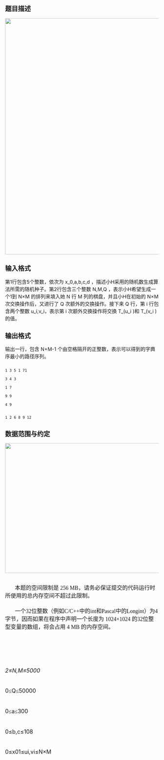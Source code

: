 ## 题目描述

<p><img height="773" alt="" width="732" src="https://s2.loli.net/2023/08/15/waHLteZBNEYGcg2.png"></p>

## 输入格式

<p><span style="font-size: medium">第1行包含5个整数，依次为 x_0,a,b,c,d ，描述小H采用的随机数生成算法所需的随机种子。第2行包含三个整数 N,M,Q ，表示小H希望生成一个1到 N×M 的排列来填入她 N 行 M 列的棋盘，并且小H在初始的 N×M 次交换操作后，又进行了 Q 次额外的交换操作。接下来 Q 行，第 i 行包含两个整数 u_i,v_i，表示第 i 次额外交换操作将交换 T_(u_i )和 T_(v_i ) 的值。 </span></p>

## 输出格式

<p><span style="font-size: medium">输出一行，包含 N+M-1 个由空格隔开的正整数，表示可以得到的字典序最小的路径序列。 </span></p>
<p></p>

```input1
1 3 5 1 71
3 4 3
1 7
9 9
4 9
```
```output1
1 2 6 8 9 12
```
## 数据范围与约定

<p><span style="font-size: large"><img height="425" alt="" width="731" src="https://s2.loli.net/2023/08/15/Oczt53lTfFXrhP6.png"></span></p>
<br>
<p class="NOI" style="margin: 2.4pt 0cm; text-indent: 24pt"><span style="font-size: large"><span style="font-family: 宋体">本题的空间限制是 256 MB，请务必保证提交的代码运行时所使用的总内存空间不超过此限制。</span></span></p>
<br>
<p class="NOI" style="margin: 2.4pt 0cm; text-indent: 24pt"><span style="font-size: large"><span style="font-family: 宋体">一个32位整数（例如C/C++中的int和Pascal中的Longint）为4字节，因而如果在程序中声明一个长度为 1024×1024 的32位整型变量的数组，将会占用 4 MB 的内存空间。</span></span></p>
<br>
<div style="text-indent: 32px">
 <span style="font-size: large"><br><br></span>
</div>
<br>
<p><span style="font-size: large"><em>2≤N,M≤5000</em></span></p>
<br>
<p><span style="font-size: large"><span lang="EN-US">0</span><span style="font-family: 宋体; mso-ascii-font-family: 'Timesnewroman'; mso-hansi-font-family: 'Times New Roman'">≤</span><span lang="EN-US">Q</span><span style="font-family: 宋体; mso-ascii-font-family: 'Times Newroman'; mso-hansi-font-family: 'Times New Roman'">≤</span><span lang="EN-US">50000</span></span></p>
<br>
<p><span style="font-size: large"><span lang="EN-US">0</span><span style="font-family: 宋体; mso-ascii-font-family: 'Times Newroman'; mso-hansi-font-family: 'Times New Roman'">≤</span><span lang="EN-US">a</span><span style="font-family: 宋体; mso-ascii-font-family: 'Timesnewroman'; mso-hansi-font-family: 'Times New Roman'">≤</span><span lang="EN-US">300</span></span></p>
<br>
<p><span style="font-size: large"><span lang="EN-US">0≤b,c≤108</span></span></p>
<br>
<p><span style="font-size: large"><span lang="EN-US">0≤x0<d≤108</span></span><span style="font-size: large"><span lang="EN-US">1≤ui,vi≤N×M</span></span></p>
<br>
<p></p>
<br>
<p class="MsoNormal" align="center" style="text-align: center"></p>
<br>
<p></p>
<br>
<p></p>
<br>
<p class="MsoNormal" align="center" style="text-align: center"></p>
<br>
<p></p>
<br>
<p></p>
<br>
<p class="MsoNormal" align="center" style="text-align: center"></p>
<br>
<p><span id="1406602731997E" style="display: none"> </span></p>
<br>
<p></p>
<br>
<p class="MsoNormal" align="center" style="text-align: center"></p>
<br>
<p></p>
<br>
<p class="MsoNormal" align="center" style="text-align: center"></p>
<br>
<p></p>


